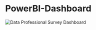 # PowerBI-Dashboard

![Data Professional Survey Dashboard](https://github.com/AlexMaAU/PowerBI-Dashboard/assets/130563062/20464946-936a-4f99-b397-060f9c48060c)
